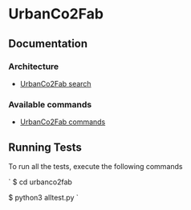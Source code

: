 # UrbanCo2Fab

## Documentation

### Architecture
* [UrbanCo2Fab search](./docs/search.md)

### Available commands

* [UrbanCo2Fab commands](./docs/commands.md)

## Running Tests
To run all the tests, execute the following commands

`
$ cd urbanco2fab

$ python3 alltest.py
`

